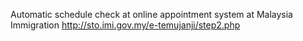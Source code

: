 Automatic schedule check at online appointment system at Malaysia Immigration
http://sto.imi.gov.my/e-temujanji/step2.php
